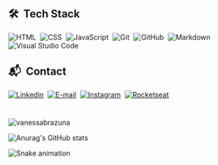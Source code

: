 ## 🛠 &nbsp;Tech Stack

![HTML](https://img.shields.io/badge/-HTML-05122A?style=flat&logo=HTML5)&nbsp;
![CSS](https://img.shields.io/badge/-CSS-05122A?style=flat&logo=CSS3&logoColor=1572B6)&nbsp;
![JavaScript](https://img.shields.io/badge/-JavaScript-05122A?style=flat&logo=javascript)&nbsp;
![Git](https://img.shields.io/badge/-Git-05122A?style=flat&logo=git)&nbsp;
![GitHub](https://img.shields.io/badge/-GitHub-05122A?style=flat&logo=github)&nbsp;
![Markdown](https://img.shields.io/badge/-Markdown-05122A?style=flat&logo=markdown)&nbsp;
![Visual Studio Code](https://img.shields.io/badge/-Visual%20Studio%20Code-05122A?style=flat&logo=visual-studio-code&logoColor=007ACC)&nbsp;
<!-- ![Node.js](https://img.shields.io/badge/-Node.js-05122A?style=flat&logo=node.js)&nbsp; -->
<!-- ![React](https://img.shields.io/badge/-React-05122A?style=flat&logo=react)&nbsp; -->


## 📬 &nbsp;Contact
[![Linkedin](https://img.shields.io/badge/-Linkedin-blue?style=flat&logo=linkedin)](https://www.linkedin.com/vanessabrazuna/)&nbsp;
[![E-mail](https://img.shields.io/badge/-E--mail-D14836.svg?style=flat&logo=GMail&logoColor=white)](mailto:brazuna.nessa@gmail.com)&nbsp;
[![Instagram](https://img.shields.io/badge/-Instagram-E4405F.svg?style=flat&logo=instagram&logoColor=white)](https://www.instagram.com/vvanessabrazuna/)&nbsp;
[![Rocketseat](https://img.shields.io/badge/Rocketseat-7159c1?style=flat&logo=data:image/png;base64,iVBORw0KGgoAAAANSUhEUgAAAAwAAAAOCAYAAAAbvf3sAAAACXBIWXMAAA7DAAAOwwHHb6hkAAAAGXRFWHRTb2Z0d2FyZQB3d3cuaW5rc2NhcGUub3Jnm+48GgAAAN1JREFUKJGN0E8rhGEUBfDzjoksRin5Exs7Kba2lFIWvontLHwHZafkA1gpWx/ARlnY2FDKYkrZoJDGz+advI3emTl1F/c55557n5OMABzgBefDhIvYQ7es3UHiBXT84RPHjZJsYKYibiY5SzJf8ZhIchWMYRXPaGMch/7jtOe2iZ8K8dTXwy0mq/fu4K4kP/CAizKZN6z0f3AOl9jHUuV9Ght1qdzgG0eYqkuvl9Jykm6SrySdJGuD8m7hFY9YrxVWNmwnaZXu98MGghNcY3aoOEmzvH2rKIr3UQZ+Ab689amFPvUoAAAAAElFTkSuQmCC&logoColor=white)](https://app.rocketseat.com.br/me/vanessa-brazuna-de-souza-06153)


#
<p align="left"> <img src="https://komarev.com/ghpvc/?username=vanessabrazuna" alt="vanessabrazuna" /> </p>

![Anurag's GitHub stats](https://github-readme-stats.vercel.app/api?username=vanessabrazuna&show_icons=true&theme=bear)

![Snake animation](https://github.com/vanessabrazuna/vanessabrazuna/blob/output/github-contribution-grid-snake.svg)

  




